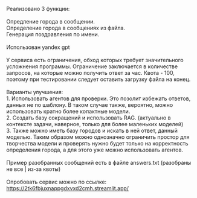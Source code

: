 Реализовано 3 функции: <br> 
 <br> 
Опредление города в сообщении. <br> 
Определение города в сообщениях из файла. <br> 
Генерация поздравления по имени. <br> 
 <br> 
Использован yandex gpt <br> 
 <br> 
У сервиса есть ограничения, обход которых требует значительного усложнения программы. Ограничение заключается в количестве запросов, на которые можно получить ответ за час. Квота - 100, поэтому при тестировании следует оставить загрузку файла на конец. <br> 
 <br> 
Варианты улучшения: <br> 
	1. Использовать агентов для проверки. Это позолит избежать ответов, данных не по шаблону. В таком случае также, вероятно, можно использовать кратно более копактные модели. <br> 
	2. Создать базу сокращений и использовать RAG. (актуально в контексте задачи, наверное, только для более маленьких моделей) <br> 
 	3. Также можно иметь базу городов и искать в ней ответ, данный моделью. Таким образом можно однозначно ограничить простор для творчества модели и проверять нужно будет только на корректность определения города, а для этого уже можно использовать агентов. <br> 
 <br> 
Пример разобранных сообщений есть в файле answers.txt (разобраны не все | из-за квоты) <br> 
 <br> 
Опробовать сервис можно по ссылке: https://2tk6fbjuxnappgdxvxd2cmh.streamlit.app/ <br> 
